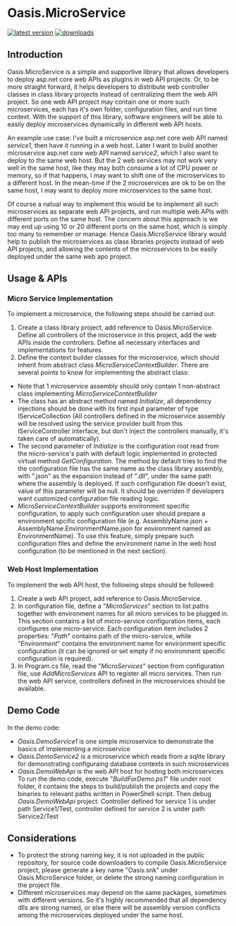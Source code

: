# Oasis.MicroService
[![latest version](https://img.shields.io/nuget/v/Oasis.MicroService)](https://www.nuget.org/packages/Oasis.MicroService)
[![downloads](https://img.shields.io/nuget/dt/Oasis.MicroService)](https://www.nuget.org/packages/Oasis.MicroService)
## Introduction
Oasis.MicroService is a simple and supportive library that allows developers to deploy asp.net core web APIs as plugins in web API projects. Or, to be more straight forward, it helps developers to distribute web controller classes in class library projects instead of centralizing them the web API project. So one web API project may contain one or more such microservices, each has it's own folder, configuration files, and run time context. With the support of this library, software engineers will be able to easily deploy microservices dynamically in different web API hosts.

An example use case: I've built a microservice asp.net core web API named *service1*, then have it running in a web host. Later I want to build another microservice asp.net core web API named *service2*, which I also want to deploy to the same web host. But the 2 web services may not work very well in the same host, like they may both consume a lot of CPU power or memory, so if that happens, I may want to shift one of the microservices to a different host. In the mean-time if the 2 microservices are ok to be on the same host, I may want to deploy more microservices to the same host.

Of course a natual way to implement this would be to implement all such microservices as separate web API projects, and run multiple web APIs with different ports on the same host. The concern about this approach is we may end up using 10 or 20 different ports on the same host, which is simply too many to remember or manage. Hence Oasis.MicroService library would help to publish the microservices as class libraries projects instead of web API projects, and allowing the contents of the microservices to be easily deployed under the same web apo project.
## Usage & APIs
### Micro Service Implementation
To implement a microservice, the following steps should be carried out:
1. Create a class library project, add reference to Oasis.MicroService. Define all controllers of the microservice in this project, add the web APIs inside the controllers. Define all necessary interfaces and implementations for features.
2. Define the context builder classes for the microservice, which should inherit from abstract class *MicroServiceContextBuilder*. There are several points to know for implementing the abstract class:
- Note that 1 microservice assembly should only contain 1 non-abstract class implementing *MicroServiceContextBuilder*
- The class has an abstract method named *Initialize*, all dependency injections should be done with its first input parameter of type IServiceCollection (All controllers defined in the microservice assembly will be resolved using the service provider built from this IServiceController interface, but don't inject the controllers manually, it's taken care of automatically).
- The second parameter of *Initialize* is the configuration root read from the micro-service's path with default logic implemented in protected virtual method *GetConfiguration*. The method by default tries to find the the configuration file has the same name as the class library assembly, with ".json" as the expansion instead of ".dll", under the same path where the assembly is deployed. If such configuration file doesn't exist, value of this parameter will be null. It should be overriden if developers want customized configuration file reading logic.
- *MicroServiceContextBuilder* supports environment specific configuration, to apply such configuration user should prepare a environment spcific configuration file (e.g. AssemblyName.json + AssemblyName.EnvironmentName.json for environment named as EnvironmentName). To use this feature, simply prepare such configuration files and define the environment name in the web host configuration (to be mentioned in the next section).
### Web Host Implementation
To implement the web API host, the following steps should be followed:
1. Create a web API project, add reference to Oasis.MicroService.
2. In configuration file, define a "*MicroServices*" section to list paths together with environment names for all micro services to be plugged in. This section contains a list of micro-service configuration items, each configures one micro-service. Each configuration item includes 2 properties: "*Path*" contains path of the micro-service, while "*Environment*" contains the environment name for environment specific configuration (it can be ignored or set empty if no environment specific configuration is required).
3. In Program.cs file, read the "*MicroServices*" section from configuration file, use *AddMicroServices* API to register all micro services.
Then run the web API service, controllers defined in the microservices should be available.
## Demo Code
In the demo code:
- *Oasis.DemoService1* is one simple microservice to demonstrate the basics of implementing a microservice
- *Oasis.DemoService2* is a microservice which reads from a sqlite library for demonstrating configuraing database contexts in such microservices
- *Oasis.DemoWebApi* is the web API host for hosting both microservices
To run the demo code, execute "*BuildForDemo.ps1*" file under root folder, it contains the steps to build/publish the projects and copy the binaries to relevant paths written in PowerShell script. Then debug *Oasis.DemoWebApi* project. Controller defined for service 1 is under path Service1/Test, controller defined for service 2 is under path Service2/Test
## Considerations
- To protect the strong naming key, it is not uploaded in the public repository, for source code downloaders to compile Oasis.MicroService project, please generate a key name "Oasis.snk" under Oasis.MicroService folder, or delete the strong naming configuration in the project file.
- Different microservices may depend on the same packages, sometimes with different versions. So it's highly recommended that all dependency dlls are strong named, or else there will be assembly version conflicts among the microservices deployed under the same host.
